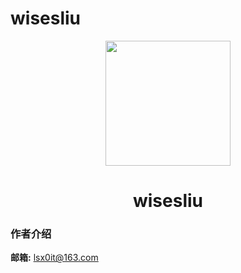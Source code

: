 # wisesliu

<p align="center">
<img src="https://docsify.js.org/_media/icon.svg" width="200" height="200"/>
</p>
<h1 align="center">wisesliu</h1>

### 作者介绍

**邮箱:**  lsx0it@163.com

